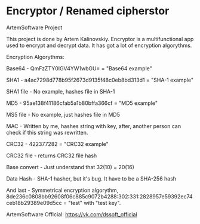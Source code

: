 # Encryptor / Renamed cipherstor
ArtemSoftware Project

This project is done by Artem Kalinovskiy. Encryptor is a multifunctional app used to encrypt and decrypt data. It has got a lot of encryption algorythms.

Encryption Algorythms:

Base64 - QmFzZTY0IGV4YW1wbGU= = "Base64 example"

SHA1 - a4ac7298d778b95f2673d9135f48c0eb8bd313d1 = "SHA-1 example"

SHA1 file - No example, hashes file in SHA-1

MD5 - 95ae138f41186cfab5a1b80bffa366cf = "MD5 example"

MS5 file - No example, just hashes file in MD5

MAC - Written by me, hashes string with key, after, another person can check if this string was rewritten.

CRC32 - 422377282 = "CRC32 example"

CRC32 file - returns CRC32 file hash

Base convert - Just understand that 32(10) = 20(16)

Data Hash - SHA-1 hasher, but it's bug. It have to be a SHA-256 hash

And last - Symmetrical encryption algorythm, 8de236c0808bb92608f06c885c9072b4288:302:331:2828957e59392ec74ceb18b29389e09d5cc = "test" with "test key".




ArtemSoftware Official: https://vk.com/dssoft_official
